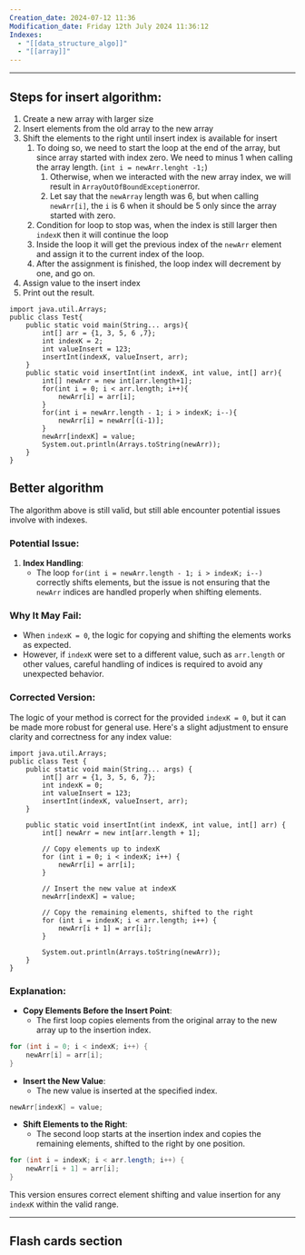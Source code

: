 ```yaml
---
Creation_date: 2024-07-12 11:36
Modification_date: Friday 12th July 2024 11:36:12
Indexes:
  - "[[data_structure_algo]]"
  - "[[array]]"
---
```


----
## Steps for insert algorithm:
1. Create a new array with larger size
2. Insert elements from the old array to the new array
3. Shift the elements to the right until insert index is available for insert
	1. To doing so, we need to start the loop at the end of the array, but since array started with index zero. We need to minus 1 when calling the array length. (`int i = newArr.lenght -1;`)
		1. Otherwise, when we interacted with the new array index, we will result in `ArrayOutOfBoundException`error. 
		2.  Let say that the `newArray` length was 6, but when calling `newArr[i]`, the `i` is 6 when it should be 5 only since the array started with zero.
	2. Condition for loop to stop was, when the index is still larger then `indexK` then it will continue the loop
	3. Inside the loop it will get the previous index of the `newArr` element and assign it to the current index of the loop.
	4. After the assignment is finished, the loop index will decrement by one, and go on.
4. Assign value to the insert index
5. Print out the result.
```run-java
import java.util.Arrays;
public class Test{
	public static void main(String... args){
		int[] arr = {1, 3, 5, 6 ,7};
		int indexK = 2;
		int valueInsert = 123;
		insertInt(indexK, valueInsert, arr);  
	}
	public static void insertInt(int indexK, int value, int[] arr){
		int[] newArr = new int[arr.length+1];
		for(int i = 0; i < arr.length; i++){
		    newArr[i] = arr[i];
		}
		for(int i = newArr.length - 1; i > indexK; i--){
			newArr[i] = newArr[(i-1)];
		}
		newArr[indexK] = value;
		System.out.println(Arrays.toString(newArr));
	}
}
```

## Better algorithm
The algorithm above is still valid, but still able encounter potential issues involve with indexes.
### Potential Issue:
1. **Index Handling**:
    - The loop `for(int i = newArr.length - 1; i > indexK; i--)` correctly shifts elements, but the issue is not ensuring that the `newArr` indices are handled properly when shifting elements.
### Why It May Fail:
- When `indexK = 0`, the logic for copying and shifting the elements works as expected.
- However, if `indexK` were set to a different value, such as `arr.length` or other values, careful handling of indices is required to avoid any unexpected behavior.
### Corrected Version:
The logic of your method is correct for the provided `indexK = 0`, but it can be made more robust for general use. Here's a slight adjustment to ensure clarity and correctness for any index value:

```run-java
import java.util.Arrays;
public class Test {
    public static void main(String... args) {
        int[] arr = {1, 3, 5, 6, 7};
        int indexK = 0;
        int valueInsert = 123;
        insertInt(indexK, valueInsert, arr);
    }

    public static void insertInt(int indexK, int value, int[] arr) {
        int[] newArr = new int[arr.length + 1];

        // Copy elements up to indexK
        for (int i = 0; i < indexK; i++) {
            newArr[i] = arr[i];
        }

        // Insert the new value at indexK
        newArr[indexK] = value;

        // Copy the remaining elements, shifted to the right
        for (int i = indexK; i < arr.length; i++) {
            newArr[i + 1] = arr[i];
        }

        System.out.println(Arrays.toString(newArr));
    }
}
```

### Explanation:

- **Copy Elements Before the Insert Point**: 
	- The first loop copies elements from the original array to the new array up to the insertion index.
```java
for (int i = 0; i < indexK; i++) {
    newArr[i] = arr[i];
}
```
- **Insert the New Value**:
	- The new value is inserted at the specified index.
```java
newArr[indexK] = value;
```
- **Shift Elements to the Right**:
	- The second loop starts at the insertion index and copies the remaining elements, shifted to the right by one position.
```java
for (int i = indexK; i < arr.length; i++) {
    newArr[i + 1] = arr[i];
}
```

This version ensures correct element shifting and value insertion for any `indexK` within the valid range.







---
## Flash cards section
